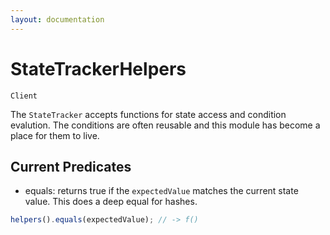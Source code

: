 ```yaml
---
layout: documentation
---
```


# StateTrackerHelpers
`Client`

The `StateTracker` accepts functions for state access and condition evalution. The conditions are often reusable and this module has become a place for them to live.

## Current Predicates
- equals: returns true if the `expectedValue` matches the current state value. This does a deep equal for hashes.

~~~javascript
helpers().equals(expectedValue); // -> f()
~~~